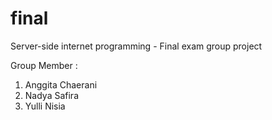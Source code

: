 # final
Server-side internet programming -
Final exam group project

Group Member :
1. Anggita Chaerani
2. Nadya Safira
3. Yulli Nisia
